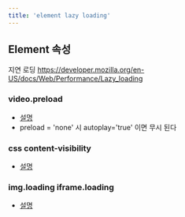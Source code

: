```yaml
---
title: 'element lazy loading'
---
```


## Element 속성

지연 로딩 https://developer.mozilla.org/en-US/docs/Web/Performance/Lazy_loading

### video.preload

-   [설명](https://developer.mozilla.org/en-US/docs/Web/HTML/Element/video#attr-preload)
-   preload = 'none' 시 autoplay='true' 이면 무시 된다

### css content-visibility

-   [설명](https://wit.nts-corp.com/2020/09/11/6223)

### img.loading iframe.loading

-   [설명](https://developer.mozilla.org/ko/docs/Web/HTML/Element/img#attr-loading)
